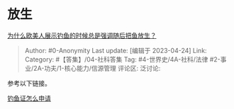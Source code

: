 # 放生
[为什么欧美人展示钓鱼的时候总是强调随后把鱼放生？](https://www.zhihu.com/question/30228855/answer/2998642594)

> Author: #0-Anonymity
> Last update: [编辑于 2023-04-24]
> Link:
> Category: #【答集】/04-社科答集 
> Tag: #4-世界史/4A-社科/法律 #2-事业/2A-功夫/1-核心能力/信源管理
> 评论区:
> 泛讨论:

参考以下链接。

[钓鱼证怎么申请](https://link.zhihu.com/?target=https%3A//m.dealmoon.com/guide/2371)
